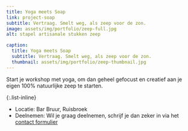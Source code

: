 ```yaml
---
title: Yoga meets Soap
link: project-soap
subtitle: Vertraag. Smelt weg, als zeep voor de zon.
image: assets/img/portfolio/zeep-full.jpg
alt: stapel artisanale stukken zeep

caption:
  title: Yoga meets Soap
  subtitle: Vertraag. Smelt weg, als zeep voor de zon.
  thumbnail: assets/img/portfolio/zeep-thumbnail.jpg
---
```

Start je workshop met yoga, om dan geheel gefocust en creatief aan je eigen 100% natuurlijke zeep te starten.

{:.list-inline}
- Locatie: Bar Bruur, Ruisbroek
- Deelnemen: Wil je graag deelnemen, schrijf je dan zeker in via het <a href ="/#contact">contact formulier</a>
